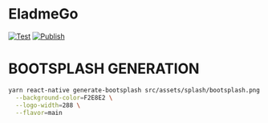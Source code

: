 # EladmeGo

[![Test](https://github.com/shensven/EladmeGo/actions/workflows/test.yml/badge.svg?branch=dev)](https://github.com/shensven/EladmeGo/actions/workflows/test.yml)
[![Publish](https://github.com/shensven/EladmeGo/actions/workflows/publish.yml/badge.svg?branch=main)](https://github.com/shensven/EladmeGo/actions/workflows/publish.yml)

# BOOTSPLASH GENERATION

```sh
yarn react-native generate-bootsplash src/assets/splash/bootsplash.png \
  --background-color=F2E8E2 \
  --logo-width=288 \
  --flavor=main
```
